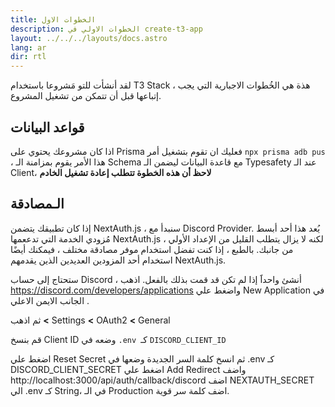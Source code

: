 ```yaml
---
title: الخطوات الاول
description: الخطوات الاولي في create-t3-app
layout: ../../../layouts/docs.astro
lang: ar
dir: rtl
---
```


لقد أنشأت للتو مَشروعا باستخدام T3 Stack ، هذة هي الخُطوات الاجبارية التي يجب إتباعها قبل أن تتمكن من تشغيل المشروع.

## قواعد البيانات

اذا كان مشروعك يحتوي على Prisma فعليك ان تقوم بتشغيل أمر `npx prisma adb pus` ، هذا الأمر يقوم بمزامنة الـ Schema مع قاعدة البيانات ليضمن الـ Typesafety عند الـ Client، **لاحظ أن هذه الخطوة تتطلب إعادة تشغيل الخادم**

## الـمصادقة

إذا كان تطبيقك يتضمن NextAuth.js ، سنبدأ مع Discord Provider. يُعد هذا أحد أبسط مُزودي الخدمة التي تدععمها NextAuth.js ، لكنه لا يزال يتطلب القليل من الإعداد الأولي من جانبك.
بالطبع ، إذا كنت تفضل استخدام موفر مصادقة مختلف ، فيمكنك أيضًا استخدام أحد المزودين العديدين الذين يقدمهم NextAuth.js.

ستحتاج إلى حساب Discord ، أنشئ واحداََ إذا لم تكن قد قمت بذلك بالفعل.
اذهب https://discord.com/developers/applications واضغط علي New Application في الجانب الايمن الاعلي .

ثم اذهب **<** Settings **<** OAuth2 **<** General

قم بنسخ Client ID وضعه في `.env `كـ `DISCORD_CLIENT_ID`

اضغط علي Reset Secret ثم انسخ كلمة السر الجديدة وضعها في .env كـ DISCORD_CLIENT_SECRET
اضغط علي Add Redirect واضف http://localhost:3000/api/auth/callback/discord
اضف NEXTAUTH_SECRET الي .env كـ String، في الـ Production اضف كلمة سر قوية.
